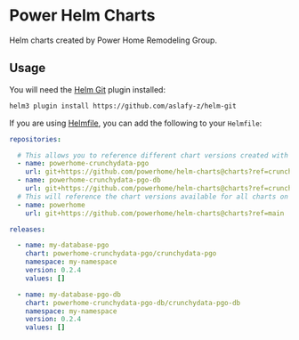 # Power Helm Charts
Helm charts created by Power Home Remodeling Group.

## Usage
You will need the [Helm Git](https://github.com/aslafy-z/helm-git) plugin installed:

```sh
helm3 plugin install https://github.com/aslafy-z/helm-git
```

If you are using [Helmfile](https://github.com/roboll/helmfile), you can add the following to your `Helmfile`:

```yaml
repositories:

  # This allows you to reference different chart versions created with different tags
  - name: powerhome-crunchydata-pgo
    url: git+https://github.com/powerhome/helm-charts@charts?ref=crunchydata-pgo-v0.2.4
  - name: powerhome-crunchydata-pgo-db
    url: git+https://github.com/powerhome/helm-charts@charts?ref=crunchydata-pgo-db-v0.2.4
  # This will reference the chart versions available for all charts on main
  - name: powerhome
    url: git+https://github.com/powerhome/helm-charts@charts?ref=main

releases:

  - name: my-database-pgo
    chart: powerhome-crunchydata-pgo/crunchydata-pgo
    namespace: my-namespace
    version: 0.2.4
    values: []

  - name: my-database-pgo-db
    chart: powerhome-crunchydata-pgo-db/crunchydata-pgo-db
    namespace: my-namespace
    version: 0.2.4
    values: []
```
